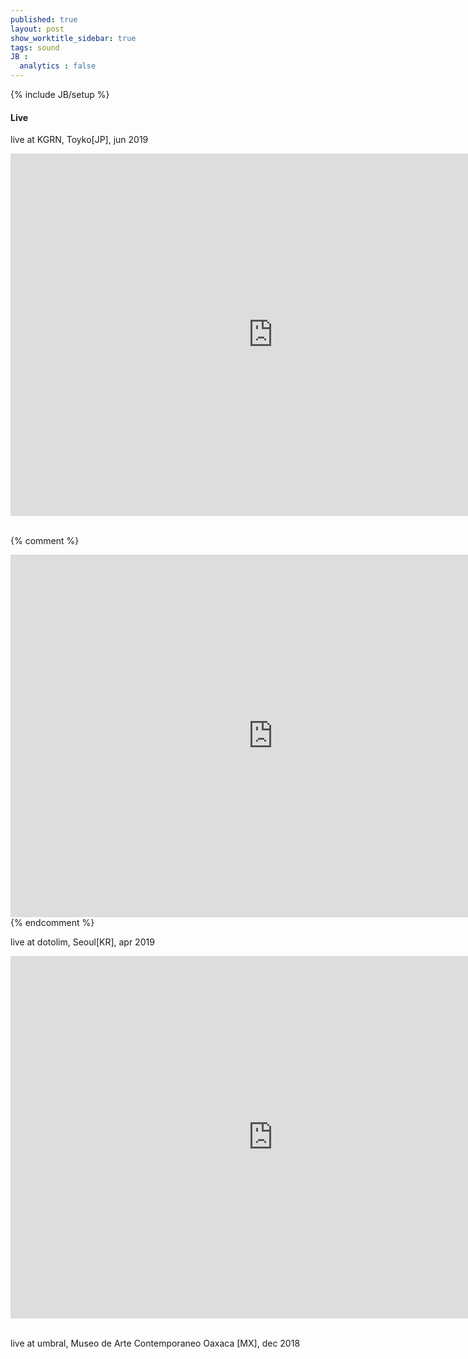 ```yaml
---
published: true
layout: post
show_worktitle_sidebar: true
tags: sound
JB :
  analytics : false
---
```


{% include JB/setup %}


<h4>Live</h4>

live at KGRN, Toyko[JP], jun 2019<br />
<iframe width="840" height="580" src="https://www.youtube.com/embed/zNmU3-4Da4w?start=153&autoplay=0&showinfo=0&rel=0" frameborder="0" allowfullscreen></iframe>
<br /><br />


{% comment %}
<iframe width="840" height="580" src="https://www.youtube.com/embed/zNmU3-4Da4w?autoplay=0&showinfo=0&rel=0" frameborder="0" allowfullscreen></iframe>
{% endcomment %}




live at dotolim, Seoul[KR], apr 2019<br />
<iframe width="840" height="580" src="https://www.youtube.com/embed/nIPECke2uMI?start=332&autoplay=0&showinfo=0&rel=0" frameborder="0"  allowfullscreen></iframe>
<br /><br />



live at umbral, Museo de Arte Contemporaneo Oaxaca [MX], dec 2018<br />
<video preload="metadata" poster="{{ site.url }}/images/umbral_maco.jpg" width="100%" height="100%" controls>
  <source src="{{ site.url }}/images/umbral_maco.mp4" type="video/mp4">
</video>

<br /><br />
lecture / performance at alexandrinsky theater, St Petersburg [RU], nov 2016<br />
<br />
amplifiers, filter, analoguemodules, real-time audio software / Supercollider, contact microphones<br />
Electronic circuits are interconnected to cause semi-natural entities, autonomous organisms, half-animals. The electronic machine functions as an organic entity, voice and articulation is generated through loops in feedback networks. Continuous ecosystems, archaic animal-noise-transmission, onomatopoeia.<br />

<video preload="metadata" poster="{{ site.url }}/images/alex_poster.jpg" width="100%" height="100%" controls>
  <source src="{{ site.url }}/images/alex_small.mp4" type="video/mp4">
</video>


{% comment %}
<br /><br />
live at cabaret poulet #2, mo.ë, sept 2016<br />
<video preload="metadata" poster="{{ site.url }}/images/cb_poster_small.jpg" width="100%" height="100%" controls>
  <source src="{{ site.url }}/images/cabaret_poulet_small.mp4" type="video/mp4">
</video>



<iframe width="100%" height="384" frameborder="0" allowfullscreen="" webkitallowfullscreen="" src="http://player.vimeo.com/video/191088963?title=0&amp;byline=0&amp;portrait=0">
</iframe>
<br /><br />
{% endcomment %}



<br /><br />
live at struma+iodine, rhiz, jun 2016<br />
<video preload="metadata" poster="{{ site.url }}/images/rhiz_poster_small.jpg" width="100%" height="100%" controls>
  <source src="{{ site.url }}/images/rhiz_small.mp4" type="video/mp4">
</video>

{% comment %}
<iframe width="100%" height="384" frameborder="0" allowfullscreen="" webkitallowfullscreen="" src="http://player.vimeo.com/video/170353789?title=0&amp;byline=0&amp;portrait=0">
</iframe>
<br /><br />
{% endcomment %}



<br /><br />
Audio - Visual Performance / Faux Terrain - Claudia Larcher, may 2016<br />
<video preload="metadata" poster="{{ site.url }}/images/faux_poster_small.jpg" width="100%" height="100%" controls>
  <source src="{{ site.url }}/images/fauxterrain_small.mp4" type="video/mp4">
</video>
<br /><br /><br />



{% comment %}
<br /><br />
live at parallel, 2015<br />
<video preload="metadata" poster="{{ site.url }}/images/parallel_poster.jpg" width="100%" height="100%" controls>
  <source src="{{ site.url }}/images/parallel_small.mp4" type="video/mp4">
</video>
<br /><br />
{% endcomment %}




{% comment %}
<br /><br />
<p>live at fruityspace, beijing, jan 2017<br />
<video width="75%" height="50%" controls>
  <source src="{{ site.url }}/images/fruityspace.mp4" type="video/mp4">
</video>
</p>


<img src="{{ site.url }}/images/reka_moe_aftershow_small.jpg" alt="image">
<font color="grey">soundcheck, aftershow, mo.ë, feb 2016   (c)Julia Tazreiter</font> 
<br />
<br />

{% endcomment %}
